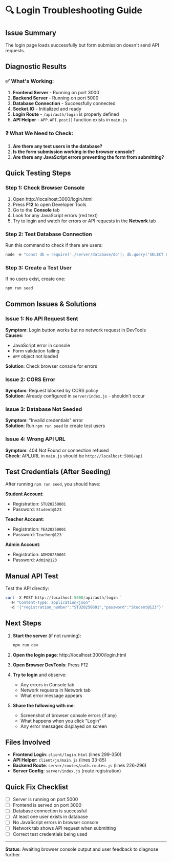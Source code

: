 # 🔍 Login Troubleshooting Guide

## Issue Summary
The login page loads successfully but form submission doesn't send API requests.

## Diagnostic Results

### ✅ What's Working:
1. **Frontend Server** - Running on port 3000
2. **Backend Server** - Running on port 5000  
3. **Database Connection** - Successfully connected
4. **Socket.IO** - Initialized and ready
5. **Login Route** - `/api/auth/login` is properly defined
6. **API Helper** - `APP.API.post()` function exists in `main.js`

### ❓ What We Need to Check:

1. **Are there any test users in the database?**
2. **Is the form submission working in the browser console?**
3. **Are there any JavaScript errors preventing the form from submitting?**

## Quick Testing Steps

### Step 1: Check Browser Console
1. Open http://localhost:3000/login.html
2. Press **F12** to open Developer Tools
3. Go to the **Console** tab
4. Look for any JavaScript errors (red text)
5. Try to login and watch for errors or API requests in the **Network** tab

### Step 2: Test Database Connection
Run this command to check if there are users:
```powershell
node -e "const db = require('./server/database/db'); db.query('SELECT COUNT(*) as count FROM users').then(result => { console.log('Total users:', result[0].count); process.exit(0); }).catch(err => { console.error('Error:', err); process.exit(1); });"
```

### Step 3: Create a Test User
If no users exist, create one:
```powershell
npm run seed
```

## Common Issues & Solutions

### Issue 1: No API Request Sent
**Symptom**: Login button works but no network request in DevTools  
**Causes**:
- JavaScript error in console
- Form validation failing
- `APP` object not loaded

**Solution**: Check browser console for errors

### Issue 2: CORS Error
**Symptom**: Request blocked by CORS policy  
**Solution**: Already configured in `server/index.js` - shouldn't occur

### Issue 3: Database Not Seeded
**Symptom**: "Invalid credentials" error  
**Solution**: Run `npm run seed` to create test users

### Issue 4: Wrong API URL
**Symptom**: 404 Not Found or connection refused  
**Check**: API_URL in `main.js` should be `http://localhost:5000/api`

## Test Credentials (After Seeding)

After running `npm run seed`, you should have:

**Student Account**:
- Registration: `STU20250001`  
- Password: `Student@123`

**Teacher Account**:
- Registration: `TEA20250001`
- Password: `Teacher@123`

**Admin Account**:
- Registration: `ADM20250001`
- Password: `Admin@123`

## Manual API Test

Test the API directly:
```powershell
curl -X POST http://localhost:5000/api/auth/login `
  -H "Content-Type: application/json" `
  -d '{"registration_number":"STU20250001","password":"Student@123"}'
```

## Next Steps

1. **Start the server** (if not running):
   ```powershell
   npm run dev
   ```

2. **Open the login page**: http://localhost:3000/login.html

3. **Open Browser DevTools**: Press F12

4. **Try to login** and observe:
   - Any errors in Console tab
   - Network requests in Network tab
   - What error message appears

5. **Share the following with me**:
   - Screenshot of browser console errors (if any)
   - What happens when you click "Login"
   - Any error messages displayed on screen

## Files Involved

- **Frontend Login**: `client/login.html` (lines 299-350)
- **API Helper**: `client/js/main.js` (lines 33-85)
- **Backend Route**: `server/routes/auth.routes.js` (lines 226-296)
- **Server Config**: `server/index.js` (route registration)

## Quick Fix Checklist

- [ ] Server is running on port 5000
- [ ] Frontend is served on port 3000
- [ ] Database connection is successful
- [ ] At least one user exists in database
- [ ] No JavaScript errors in browser console
- [ ] Network tab shows API request when submitting
- [ ] Correct test credentials being used

---

**Status**: Awaiting browser console output and user feedback to diagnose further.
